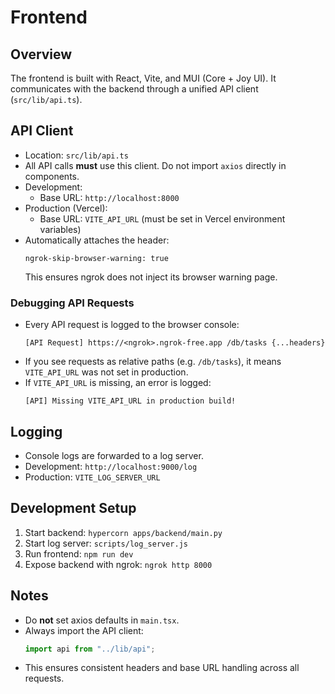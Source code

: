 # Frontend

## Overview
The frontend is built with React, Vite, and MUI (Core + Joy UI). It communicates with the backend through a unified API client (`src/lib/api.ts`).

## API Client
- Location: `src/lib/api.ts`
- All API calls **must** use this client. Do not import `axios` directly in components.
- Development:
  - Base URL: `http://localhost:8000`
- Production (Vercel):
  - Base URL: `VITE_API_URL` (must be set in Vercel environment variables)
- Automatically attaches the header:
  ```
  ngrok-skip-browser-warning: true
  ```
  This ensures ngrok does not inject its browser warning page.

### Debugging API Requests
- Every API request is logged to the browser console:
  ```
  [API Request] https://<ngrok>.ngrok-free.app /db/tasks {...headers}
  ```
- If you see requests as relative paths (e.g. `/db/tasks`), it means `VITE_API_URL` was not set in production.
- If `VITE_API_URL` is missing, an error is logged:
  ```
  [API] Missing VITE_API_URL in production build!
  ```

## Logging
- Console logs are forwarded to a log server.
- Development: `http://localhost:9000/log`
- Production: `VITE_LOG_SERVER_URL`

## Development Setup
1. Start backend: `hypercorn apps/backend/main.py`
2. Start log server: `scripts/log_server.js`
3. Run frontend: `npm run dev`
4. Expose backend with ngrok: `ngrok http 8000`

## Notes
- Do **not** set axios defaults in `main.tsx`.
- Always import the API client:
  ```ts
  import api from "../lib/api";
  ```
- This ensures consistent headers and base URL handling across all requests.